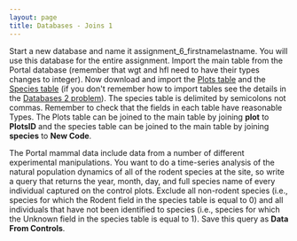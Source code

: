```yaml
---
layout: page
title: Databases - Joins 1
---
```


Start a new database and name it assignment\_6\_firstnamelastname. You
will use this database for the entire assignment. Import the main table
from the Portal database (remember that wgt and hfl need to have their
types changes to integer). Now download and import the [Plots
table](http://www.programmingforbiologists.org/sites/programmingforbiologists.org/files/portal_plots.csv)
and the [Species
table](http://www.programmingforbiologists.org/sites/programmingforbiologists.org/files/portal_species.txt)
(if you don't remember how to import tables see the details in the
[Databases 2 problem](databases-2-problem)). The species table is
delimited by semicolons not commas. Remember to check that the fields in
each table have reasonable Types. The Plots table can be joined to the
main table by joining **plot** to **PlotsID** and the species table can
be joined to the main table by joining **species** to **New Code**.

The Portal mammal data include data from a number of different
experimental manipulations. You want to do a time-series analysis of the
natural population dynamics of all of the rodent species at the site, so
write a query that returns the year, month, day, and full species name
of every individual captured on the control plots. Exclude all
non-rodent species (i.e., species for which the Rodent field in the
species table is equal to 0) and all individuals that have not been
identified to species (i.e., species for which the Unknown field in the
species table is equal to 1). Save this query as **Data From Controls**.
